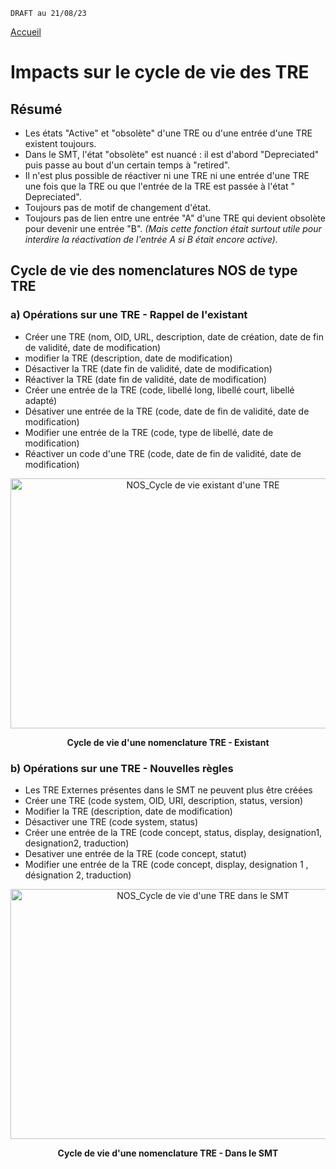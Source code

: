 
`DRAFT au 21/08/23 `

[Accueil](ANS_MOS_NOS_MigrationNOSversSMTT0_00_accueil.md) &nbsp;&nbsp;&nbsp;  

# Impacts sur le cycle de vie des TRE

##  Résumé

- Les états "Active" et "obsolète" d'une TRE ou d'une entrée d'une TRE existent toujours.
- Dans le SMT, l'état "obsolète" est nuancé : il est d'abord "Depreciated" puis passe au bout d'un certain temps à "retired".
- Il n'est plus possible de réactiver ni une TRE ni une entrée d'une TRE une fois que la TRE ou que l'entrée de la TRE est passée à l'état " Depreciated".
- Toujours pas de motif de changement d'état.
- Toujours pas de lien entre une entrée "A" d'une TRE qui devient obsolète pour devenir une entrée "B". *(Mais cette fonction était surtout utile pour interdire la réactivation de l'entrée A si B était encore active).*


## Cycle de vie des nomenclatures NOS de type TRE


### a) Opérations sur une TRE - Rappel de l'existant 

- Créer une TRE (nom, OID, URL, description, date de création, date de fin de validité, date de modification)
- modifier la TRE (description, date de modification)
- Désactiver la TRE (date fin de validité, date de modification)
- Réactiver la TRE (date fin de validité, date de modification)
- Créer une entrée de la TRE (code, libellé long, libellé court, libellé adapté)
- Désativer une entrée de la TRE (code, date de fin de validité, date de modification)
- Modifier une entrée de la TRE (code, type de libellé, date de modification)
- Réactiver un code d'une TRE (code, date de fin de validité, date de modification)

<center><img src="NOS_CycleDeVieTREExistant.jpg" alt="NOS_Cycle de vie existant d'une TRE" width=600 height=400/>

<b>Cycle de vie d'une nomenclature TRE - Existant</b>
</center>


### b) Opérations sur une TRE - Nouvelles règles 


- Les TRE Externes présentes dans le SMT ne peuvent plus être créées
- Créer une TRE (code system, OID, URI, description, status, version)
- Modifier la TRE (description, date de modification)
- Désactiver une TRE (code system, status)
- Créer une entrée de la TRE (code concept, status, display, designation1, designation2, traduction)
- Desativer une entrée de la TRE (code concept, statut)
- Modifier une entrée de la TRE (code concept, display, designation 1 , désignation 2, traduction)

<center><img src="NOS_CycleDeVieTREOnSMT.jpg" alt="NOS_Cycle de vie d'une TRE dans le SMT" width=600 height=400/>

<b>Cycle de vie d'une nomenclature TRE - Dans le SMT</b>
</center>



